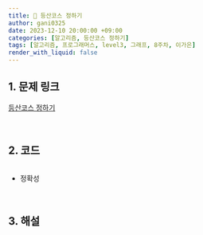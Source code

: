 ```yaml
---
title: 🐢 등산코스 정하기
author: gani0325
date: 2023-12-10 20:00:00 +09:00
categories: [알고리즘, 등산코스 정하기]
tags: [알고리즘, 프로그래머스, level3, 그래프, 8주차, 이가은]
render_with_liquid: false
---
```


## 1. 문제 링크

[등산코스 정하기](https://school.programmers.co.kr/learn/courses/30/lessons/118669)

<br>

## 2. 코드

```python

```

- 정확성

<br>

## 3. 해설
